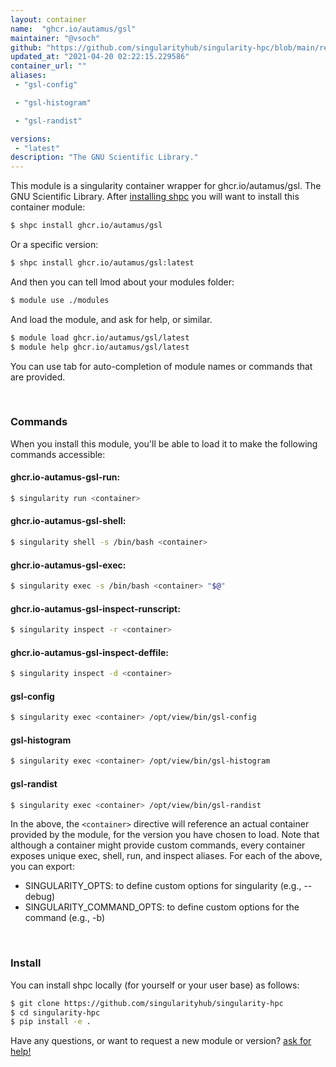 ```yaml
---
layout: container
name:  "ghcr.io/autamus/gsl"
maintainer: "@vsoch"
github: "https://github.com/singularityhub/singularity-hpc/blob/main/registry/ghcr.io/autamus/gsl/container.yaml"
updated_at: "2021-04-20 02:22:15.229586"
container_url: ""
aliases:
 - "gsl-config"

 - "gsl-histogram"

 - "gsl-randist"

versions:
 - "latest"
description: "The GNU Scientific Library."
---
```


This module is a singularity container wrapper for ghcr.io/autamus/gsl.
The GNU Scientific Library.
After [installing shpc](#install) you will want to install this container module:

```bash
$ shpc install ghcr.io/autamus/gsl
```

Or a specific version:

```bash
$ shpc install ghcr.io/autamus/gsl:latest
```

And then you can tell lmod about your modules folder:

```bash
$ module use ./modules
```

And load the module, and ask for help, or similar.

```bash
$ module load ghcr.io/autamus/gsl/latest
$ module help ghcr.io/autamus/gsl/latest
```

You can use tab for auto-completion of module names or commands that are provided.

<br>

### Commands

When you install this module, you'll be able to load it to make the following commands accessible:

#### ghcr.io-autamus-gsl-run:

```bash
$ singularity run <container>
```

#### ghcr.io-autamus-gsl-shell:

```bash
$ singularity shell -s /bin/bash <container>
```

#### ghcr.io-autamus-gsl-exec:

```bash
$ singularity exec -s /bin/bash <container> "$@"
```

#### ghcr.io-autamus-gsl-inspect-runscript:

```bash
$ singularity inspect -r <container>
```

#### ghcr.io-autamus-gsl-inspect-deffile:

```bash
$ singularity inspect -d <container>
```


#### gsl-config
       
```bash
$ singularity exec <container> /opt/view/bin/gsl-config
```


#### gsl-histogram
       
```bash
$ singularity exec <container> /opt/view/bin/gsl-histogram
```


#### gsl-randist
       
```bash
$ singularity exec <container> /opt/view/bin/gsl-randist
```



In the above, the `<container>` directive will reference an actual container provided
by the module, for the version you have chosen to load. Note that although a container
might provide custom commands, every container exposes unique exec, shell, run, and
inspect aliases. For each of the above, you can export:

 - SINGULARITY_OPTS: to define custom options for singularity (e.g., --debug)
 - SINGULARITY_COMMAND_OPTS: to define custom options for the command (e.g., -b)

<br>
  
### Install

You can install shpc locally (for yourself or your user base) as follows:

```bash
$ git clone https://github.com/singularityhub/singularity-hpc
$ cd singularity-hpc
$ pip install -e .
```

Have any questions, or want to request a new module or version? [ask for help!](https://github.com/singularityhub/singularity-hpc/issues)